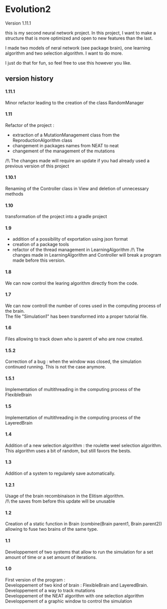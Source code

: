 <h1> Evolution2 </h1>

Version 1.11.1

this is my second neural network project. In this project, I want to make a structure that is more optimized and open to new features than the last. <br>

I made two models of neral network (see package brain), one learning algorithm and two selection algorithm. I want to do more.

I just do that for fun, so feel free to use this however you like.

<h2> version history </h2>

<h4> 1.11.1 </h4>

Minor refactor leading to the creation of the class RandomManager

<h4> 1.11 </h4>

Refactor of the project :   
- extraction of a MutationManagement class from the ReproductionAlgorithm class
- changement in packages names from NEAT to neat
- changement of the management of the mutations

/!\ The changes made will require an update if you had already used a previous version of this project

<h4> 1.10.1 </h4>

Renaming of the Controller class in View and deletion of unnecessary methods

<h4> 1.10 </h4>

transformation of the project into a gradle project

<h4> 1.9 </h4>

- addition of a possibility of exportation using json format
- creation of a package tools
- refactor of the thread management in LearningAlgorithm
/!\ The changes made in LearningAlgorithm and Controller will break a program made before this version.

<h4> 1.8 </h4>

We can now control the learing algorithm directly from the code.

<h4> 1.7 </h4>

We can now controll the number of cores used in the computing process of the brain.  
The file "Simulation1" has been transformed into a proper tutorial file.

<h4> 1.6 </h4>

Files allowing to track down who is parent of who are now created.

<h4> 1.5.2 </h4>

Correction of a bug : when the window was closed, the simulation continued running. This is not the case anymore.

<h4> 1.5.1 </h4>

Implementation of multithreading in the computing process of the FlexibleBrain

<h4> 1.5 </h4>

Implementation of multithreading in the computing process of the LayeredBrain

<h4> 1.4 </h4>

Addition of a new selection algorithm : the roulette weel selection algorithm. This algorithm uses a bit of random, but still favors the bests.

<h4> 1.3 </h4>

Addition of a system to regularely save automatically.

<h4> 1.2.1 </h4>

Usage of the brain recombinaison in the Elitism algorithm. <br>
/!\ the saves from before this update will be unusable

<h4> 1.2 </h4>

Creation of a static function in Brain (combine(Brain parent1, Brain parent2)) allowing to fuse two brains of the same type.

<h4> 1.1 </h4>
Developpement of two systems that allow to run the simulation for a set amount of time or a set amount of iterations.

<h4> 1.0 </h4>
First version of the program : <br>
Developpement of two kind of brain : FlexibleBrain and LayeredBrain. <br>
Developpement of a way to track mutations <br>
Developpement of the NEAT algorithm with one selection algorithm <br>
Developpement of a graphic window to control the simulation <br>
